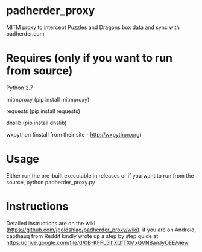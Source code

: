 # padherder_proxy
MITM proxy to intercept Puzzles and Dragons box data and sync with padherder.com

# Requires (only if you want to run from source)
Python 2.7

mitmproxy (pip install mitmproxy)

requests (pip install requests)

dnslib (pip install dnslib)

wxpython (install from their site - http://wxpython.org)


# Usage
Either run the pre-built executable in releases or if you want to run from the source, python padherder_proxy.py

# Instructions
Detailed instructions are on the wiki (https://github.com/jgoldshlag/padherder_proxy/wiki), if you are on Android, capthauq from Reddit kindly wrote up a step by step guide at https://drive.google.com/file/d/0B-KFFL5lhXQfTXMxQVNBanJyOEE/view
